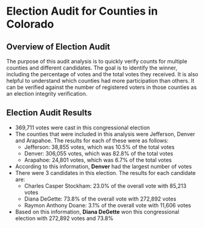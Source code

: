 # Election Audit for Counties in Colorado
## Overview of Election Audit
The purpose of this audit analysis is to quickly verify counts for multiple counties and different candidates. The goal is to identify the winner, including the percentage of votes and the total votes they received. It is also helpful to understand which counties had more participation than others. It can be verified against the number of registered voters in those counties as an election integrity verification. 

## Election Audit Results
* 369,711 votes were cast in this congressional election 
* The counties that were included in this analysis were Jefferson, Denver and Arapahoe. The results for each of these were as follows: 
    * Jefferson: 38,855 votes, which was 10.5% of the total votes
    * Denver:    306,055 votes, which was 82.8% of the total votes
    * Arapahoe:  24,801 votes, which was 6.7% of the total votes
* According to this information, **Denver** had the largest number of votes
* There were 3 candidates in this election. The results for each candidate are:
   * Charles Casper Stockham: 23.0% of the overall vote with 85,213 votes
   * Diana DeGette:           73.8% of the overall vote with 272,892 votes
   * Raymon Anthony Doane:    3.1% of the overall vote with 11,606 votes
* Based on this information, **Diana DeGette** won this congressional election with 272,892 votes and 73.8% 
